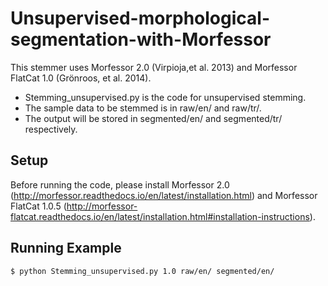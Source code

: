 # Unsupervised-morphological-segmentation-with-Morfessor

This stemmer uses Morfessor 2.0 (Virpioja,et al. 2013) and Morfessor FlatCat 1.0 (Grönroos, et al. 2014).
* Stemming_unsupervised.py is the code for unsupervised stemming.
* The sample data to be stemmed is in raw/en/ and raw/tr/.
* The output will be stored in segmented/en/ and segmented/tr/ respectively.

## Setup
Before running the code, please install Morfessor 2.0 (http://morfessor.readthedocs.io/en/latest/installation.html) and Morfessor FlatCat 1.0.5 (http://morfessor-flatcat.readthedocs.io/en/latest/installation.html#installation-instructions).

## Running Example
`$ python Stemming_unsupervised.py 1.0 raw/en/ segmented/en/`

